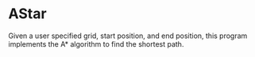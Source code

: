 # AStar
Given a user specified grid, start position, and end position, this program implements the A* algorithm to find the shortest path.
